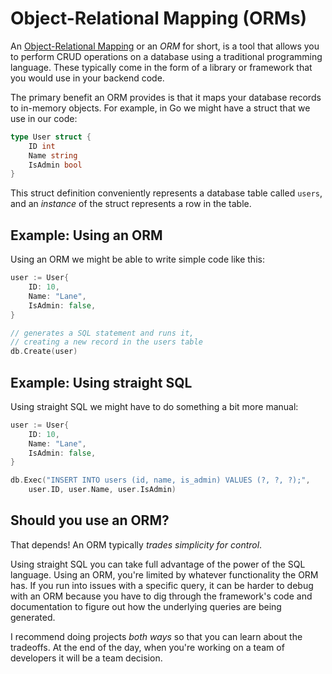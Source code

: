 # Object-Relational Mapping (ORMs)

An [Object-Relational Mapping](https://en.wikipedia.org/wiki/Object%E2%80%93relational_mapping) or an *ORM* for short, is a tool that allows you to perform CRUD operations on a database using a traditional programming language. These typically come in the form of a library or framework that you would use in your backend code.

The primary benefit an ORM provides is that it maps your database records to in-memory objects. For example, in Go we might have a struct that we use in our code:

```go
type User struct {
    ID int
    Name string
    IsAdmin bool
}
```

This struct definition conveniently represents a database table called `users`, and an *instance* of the struct represents a row in the table.

## Example: Using an ORM

Using an ORM we might be able to write simple code like this:

```go
user := User{
    ID: 10,
    Name: "Lane",
    IsAdmin: false,
}

// generates a SQL statement and runs it,
// creating a new record in the users table
db.Create(user)
```

## Example: Using straight SQL

Using straight SQL we might have to do something a bit more manual:

```go
user := User{
    ID: 10,
    Name: "Lane",
    IsAdmin: false,
}

db.Exec("INSERT INTO users (id, name, is_admin) VALUES (?, ?, ?);",
    user.ID, user.Name, user.IsAdmin)
```

## Should you use an ORM?

That depends! An ORM typically *trades simplicity for control*.

Using straight SQL you can take full advantage of the power of the SQL language. Using an ORM, you're limited by whatever functionality the ORM has. If you run into issues with a specific query, it can be harder to debug with an ORM because you have to dig through the framework's code and documentation to figure out how the underlying queries are being generated.

I recommend doing projects *both ways* so that you can learn about the tradeoffs. At the end of the day, when you're working on a team of developers it will be a team decision.
